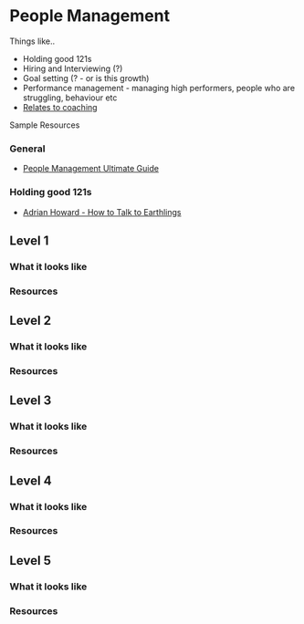 # People Management

Things like..
- Holding good 121s
- Hiring and Interviewing (?)
- Goal setting (? - or is this growth)
- Performance management - managing high performers, people who are struggling, behaviour etc
- [Relates to coaching](Coaching.md)

Sample Resources

### General
- [People Management Ultimate Guide](https://www.makingbusinessmatter.co.uk/people-management-skills-ultimate/)

### Holding good 121s
- [Adrian Howard - How to Talk to Earthlings](https://www.youtube.com/watch?v=B1wgGzO6SIg)



## Level 1

### What it looks like

### Resources

## Level 2

### What it looks like

### Resources

## Level 3

### What it looks like

### Resources

## Level 4

### What it looks like

### Resources

## Level 5

### What it looks like

### Resources